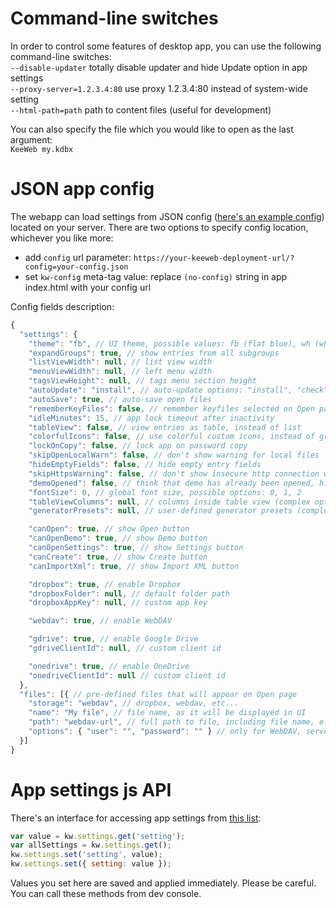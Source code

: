 # Command-line switches

In order to control some features of desktop app, you can use the following command-line switches:  
`--disable-updater` totally disable updater and hide Update option in app settings  
`--proxy-server=1.2.3.4:80` use proxy 1.2.3.4:80 instead of system-wide setting  
`--html-path=path` path to content files (useful for development)  

You can also specify the file which you would like to open as the last argument:  
`KeeWeb my.kdbx`

# JSON app config

The webapp can load settings from JSON config ([here's an example config](https://github.com/keeweb/keeweb/blob/develop/util/config-example.json)) located on your server. There are two options to specify config location, whichever you like more:
- add `config` url parameter: `https://your-keeweb-deployment-url/?config=your-config.json`
- set `kw-config` meta-tag value: replace `(no-config)` string in app index.html with your config url

Config fields description:
```javascript
{
  "settings": {
    "theme": "fb", // UI theme, possible values: fb (flat blue), wh (white), hc (high contrast) and other
    "expandGroups": true, // show entries from all subgroups
    "listViewWidth": null, // list view width
    "menuViewWidth": null, // left menu width
    "tagsViewHeight": null, // tags menu section height
    "autoUpdate": "install", // auto-update options: "install", "check", ""
    "autoSave": true, // auto-save open files
    "rememberKeyFiles": false, // remember keyfiles selected on Open page
    "idleMinutes": 15, // app lock timeout after inactivity
    "tableView": false, // view entries as table, instead of list
    "colorfulIcons": false, // use colorful custom icons, instead of grayscale
    "lockOnCopy": false, // lock app on password copy
    "skipOpenLocalWarn": false, // don't show warning for local files
    "hideEmptyFields": false, // hide empty entry fields
    "skipHttpsWarning": false, // don't show insecure http connection warning
    "demoOpened": false, // think that demo has already been opened, hide Demo button inside More
    "fontSize": 0, // global font size, possible options: 0, 1, 2
    "tableViewColumns": null, // columns inside table view (complex option, use with care)
    "generatorPresets": null, // user-defined generator presets (complex option, use with care)

    "canOpen": true, // show Open button
    "canOpenDemo": true, // show Demo button
    "canOpenSettings": true, // show Settings button
    "canCreate": true, // show Create button
    "canImportXml": true, // show Import XML button

    "dropbox": true, // enable Dropbox
    "dropboxFolder": null, // default folder path
    "dropboxAppKey": null, // custom app key

    "webdav": true, // enable WebDAV

    "gdrive": true, // enable Google Drive
    "gdriveClientId": null, // custom client id

    "onedrive": true, // enable OneDrive
    "onedriveClientId": null // custom client id
  },
  "files": [{ // pre-defined files that will appear on Open page
    "storage": "webdav", // dropbox, webdav, etc...
    "name": "My file", // file name, as it will be displayed in UI
    "path": "webdav-url", // full path to file, including file name, e.g. WebDAV url
    "options": { "user": "", "password": "" } // only for WebDAV, server auth details
  }]
}
```

# App settings js API

There's an interface for accessing app settings from [this list](https://github.com/keeweb/keeweb/blob/master/app/scripts/models/app-settings-model.js#L8):
```javascript
var value = kw.settings.get('setting');
var allSettings = kw.settings.get();
kw.settings.set('setting', value);
kw.settings.set({ setting: value });
```
Values you set here are saved and applied immediately. Please be careful.  
You can call these methods from dev console.